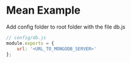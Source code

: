 # Mean Example

Add config folder to root folder with the file db.js

```javascript
// config/db.js
module.exports = {
    url: '<URL_TO_MONGODB_SERVER>'
};
```